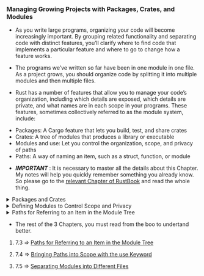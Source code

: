 ### Managing Growing Projects with Packages, Crates, and Modules

- As you write large programs, organizing your code will become increasingly important. By grouping related functionality and separating code with distinct features, you’ll clarify where to find code that implements a particular feature and where to go to change how a feature works.

- The programs we’ve written so far have been in one module in one file. As a project grows, you should organize code by splitting it into multiple modules and then multiple files.

- Rust has a number of features that allow you to manage your code’s organization, including which details are exposed, which details are private, and what names are in each scope in your programs. These features, sometimes collectively referred to as the module system, include:

* Packages: A Cargo feature that lets you build, test, and share crates
* Crates: A tree of modules that produces a library or executable
* Modules and use: Let you control the organization, scope, and privacy of paths
* Paths: A way of naming an item, such as a struct, function, or module

- ***IMPORTANT*** : It is necessary to master all the details about this Chapter. My notes will help you quickly remember something you already know. So please go to the [relevant Chapter of RustBook](https://doc.rust-lang.org/book/ch07-00-managing-growing-projects-with-packages-crates-and-modules.html) and read the whole thing.

<details> 

<summary> Packages and Crates </summary>

The first parts of the module system we’ll cover are ***packages and crates***.

- A ***crate*** is the smallest amount of code that the Rust compiler considers at a time.

- Crates can contain modules, and the modules may be defined in other files that get compiled with the crate, as we’ll see in the coming sections.

- A crate can come in one of two forms: ***a binary crate or a library crate***. 

1. ***Binary crates are programs*** you can compile to an executable that you can run, such as a command-line program or a server. Each must have a function called main that defines what happens when the executable runs. All the crates we’ve created so far have been binary crates.

1. ***Library crates*** don’t have a main function, and they don’t compile to an executable. Instead, they define functionality intended to be shared with multiple projects. 

- The ***crate root*** is a source file that the Rust compiler starts from and makes up the root module of your crate.

- A package is a bundle of one or more crates that provides a set of functionality. A package contains a Cargo.toml file that describes how to build those crates.

- The Cargo package also contains a library crate that the binary crate depends on.

- A package can contain as many binary crates as you like, but at most only one library crate. A package must contain at least one crate, whether that’s a library or binary crate.

```
$ cargo new my-project
     Created binary (application) `my-project` package
$ ls my-project
Cargo.toml
src
$ ls my-project/src
main.rs
```
- After we run cargo new, we use ls to see what Cargo creates. In the project directory, there’s a Cargo.toml file, giving us a package. There’s also a src directory that contains main.rs. Open Cargo.toml in your text editor, and note there’s no mention of src/main.rs. Cargo follows a convention that src/main.rs is the crate root of a binary crate with the same name as the package. Likewise, Cargo knows that if the package directory contains src/lib.rs, the package contains a library crate with the same name as the package, and src/lib.rs is its crate root. Cargo passes the crate root files to rustc to build the library or binary.

</details>



<details> 

<summary> Defining Modules to Control Scope and Privacy </summary>

- In this section, we’ll talk about modules and other parts of the module system, namely paths that allow you to name items; the ***use*** keyword that brings a path into scope; and the ***pub*** keyword to make items public. We’ll also discuss the ***as*** keyword, external packages, and the glob operator.

# Modules Cheat Sheet

- - The ***use*** keyword: Within a scope, the use keyword creates shortcuts to items to reduce repetition of long paths. In any scope that can refer to crate::garden::vegetables::Asparagus, you can create a shortcut with ```use crate::garden::vegetables::Asparagus;``` and from then on you only need to write Asparagus to make use of that type in the scope.

- Private vs public: Code within a module is private from its parent modules by default. To make a module public, declare it with ``pub mod`` instead of ``mod``. To make items within a public module public as well, use pub before their declarations.


- Here we create a binary crate named ***backyard***;

```
backyard
├── Cargo.lock
├── Cargo.toml
└── src
    ├── garden
    │   └── vegetables.rs
    ├── garden.rs
    └── main.rs
```

- The crate root file in this case is src/main.rs, and it contains:

```rust
use crate::garden::vegetables::Asparagus;

pub mod garden;
#[derive(Debug)]
fn main() {
    let plant = Asparagus {};
    println!("I'm growing {:?}!", plant);
}
```

- The ``pub mod garden;`` line tells the compiler to include the code it finds in ***src/garden.rs***, which is: Filename: src/garden.rs

# [Grouping Related Code in Modules](https://doc.rust-lang.org/book/ch07-02-defining-modules-to-control-scope-and-privacy.html#grouping-related-code-in-modules)

</details>

<details> 

<summary> Paths for Referring to an Item in the Module Tree </summary>

</details>

- The rest of the 3 Chapters, you must read from the boo to undertand better. 

1. 7.3 => [Paths for Referring to an Item in the Module Tree](https://doc.rust-lang.org/book/ch07-03-paths-for-referring-to-an-item-in-the-module-tree.html)

1. 7.4 => [Bringing Paths into Scope with the use Keyword](https://doc.rust-lang.org/book/ch07-04-bringing-paths-into-scope-with-the-use-keyword.html)

1. 7.5 => [Separating Modules into Different Files](https://doc.rust-lang.org/book/ch07-05-separating-modules-into-different-files.html)